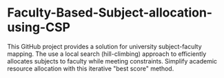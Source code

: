 # Faculty-Based-Subject-allocation-using-CSP
This GitHub project provides a solution for university subject-faculty mapping. The use a local search (hill-climbing) approach to efficiently allocates subjects to faculty while meeting constraints. Simplify academic resource allocation with this iterative "best score" method.

